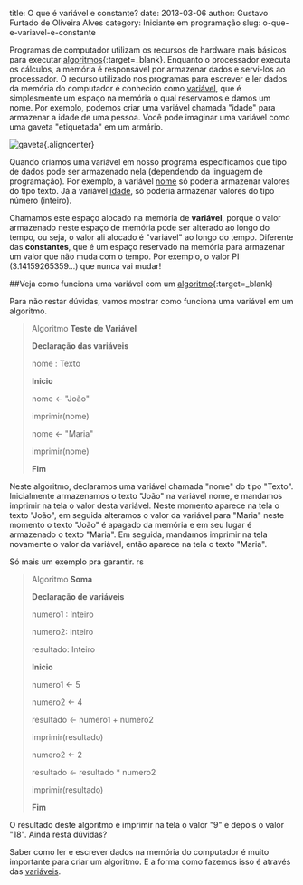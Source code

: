 title: O que é variável e constante?
date: 2013-03-06
author: Gustavo Furtado de Oliveira Alves
category: Iniciante em programação
slug: o-que-e-variavel-e-constante

Programas de computador utilizam os recursos de hardware mais básicos
para executar
[algoritmos](http://www.dicasdeprogramacao.com.br/o-que-e-algoritmo/ "O que é Algoritmo?"){:target=\_blank}.
Enquanto o processador executa os cálculos, a memória é responsável por
armazenar dados e servi-los ao processador. O recurso utilizado nos
programas para escrever e ler dados da memória do computador é conhecido
como <span style="text-decoration: underline;">variável</span>, que é
simplesmente um espaço na memória o qual reservamos e damos um nome. Por
exemplo, podemos criar uma variável chamada "idade" para armazenar a
idade de uma pessoa. Você pode imaginar uma variável como uma gaveta
"etiquetada" em um armário.

![gaveta](/images/o-que-e-variavel-e-constante/variável.jpg "Variável - gaveta"){.aligncenter}

Quando criamos uma variável em nosso programa especificamos que tipo de
dados pode ser armazenado nela (dependendo da linguagem de programação).
Por exemplo, a variável <span
style="text-decoration: underline;">nome</span> só poderia armazenar
valores do tipo texto. Já a variável <span
style="text-decoration: underline;">idade</span>, só poderia armazenar
valores do tipo número (inteiro).

Chamamos este espaço alocado na memória de **variável**, porque o valor
armazenado neste espaço de memória pode ser alterado ao longo do tempo,
ou seja, o valor ali alocado é "variável" ao longo do tempo. Diferente
das **constantes**, que é um espaço reservado na memória para armazenar
um valor que não muda com o tempo. Por exemplo, o valor PI
(3.14159265359...) que nunca vai mudar!

##Veja como funciona uma variável com um [algoritmo](http://www.dicasdeprogramacao.com.br/o-que-e-um-algoritmo/ "O que é Algoritmo?"){:target=\_blank}

Para não restar dúvidas, vamos mostrar como funciona uma variável em um
algoritmo.

> Algoritmo **Teste de Variável**
>
> **Declaração das variáveis**
>
> nome : Texto
>
> **Inicio**
>
> nome &lt;- "João"
>
> imprimir(nome)
>
> nome &lt;- "Maria"
>
> imprimir(nome)
>
> **Fim**

Neste algoritmo, declaramos uma variável chamada "nome" do tipo "Texto".
Inicialmente armazenamos o texto "João" na variável nome, e mandamos
imprimir na tela o valor desta variável. Neste momento aparece na tela o
texto "João", em seguida alteramos o valor da variável para "Maria"
neste momento o texto "João" é apagado da memória e em seu lugar é
armazenado o texto "Maria". Em seguida, mandamos imprimir na tela
novamente o valor da variável, então aparece na tela o texto "Maria".

Só mais um exemplo pra garantir. rs

> Algoritmo **Soma**
>
> **Declaração de variáveis**
>
> numero1 : Inteiro
>
> numero2: Inteiro
>
> resultado: Inteiro
>
> **Inicio**
>
> numero1 &lt;- 5
>
> numero2 &lt;- 4
>
> resultado &lt;- numero1 + numero2
>
> imprimir(resultado)
>
> numero2 &lt;- 2
>
> resultado &lt;- resultado \* numero2
>
> imprimir(resultado)
>
> **Fim**

O resultado deste algoritmo é imprimir na tela o valor "9" e depois o
valor "18". Ainda resta dúvidas?

Saber como ler e escrever dados na memória do computador é muito
importante para criar um algoritmo. E a forma como fazemos isso é
através das <span style="text-decoration: underline;">variáveis</span>.
